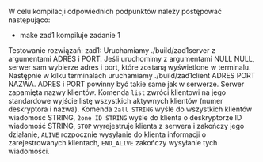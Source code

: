 W celu kompilacji odpowiednich podpunktów należy postępować następująco:
- make zad1 kompiluje zadanie 1 

Testowanie rozwiązań: 
zad1: Uruchamiamy ./build/zad1server z argumentami ADRES i PORT. Jeśli uruchomimy z argumentami NULL NULL, serwer sam wybierze adres i port, które zostaną wyświetlone w terminalu. Następnie w kilku terminalach uruchamiamy ./build/zad1client ADRES PORT NAZWA. ADRES i PORT powinny być takie same jak w serwerze. Serwer zapamięta nazwy klientów. Komenda `list` zwróci klientowi na jego standardowe wyjście listę wszystkich aktywnych klientów (numer deskryptora i nazwa). Komenda `2all STRING` wyśle do wszystkich klientów wiadomość STRING, `2one ID STRING` wyśle do klienta o deskryptorze ID wiadomość STRING, `STOP` wyrejestruje klienta z serwera i zakończy jego działanie, `ALIVE` rozpocznie wysyłanie do klienta informacji o zarejestrowanych klientach, `END_ALIVE` zakończy wysyłanie tych wiadomości. 
